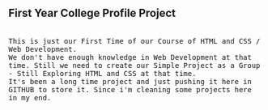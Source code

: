 <h2> First Year College Profile Project </h2> </br> 
<samp> This is just our First Time of our Course of HTML and CSS / Web Development. </br>
<samp> We don't have enough knowledge in Web Development at that time. Still we need to create our Simple Project as a Group - Still Exploring HTML and CSS at that time. </br>
It's been a long time project and just pushing it here in GITHUB to store it. Since i'm cleaning some projects here in my end. </samp>
